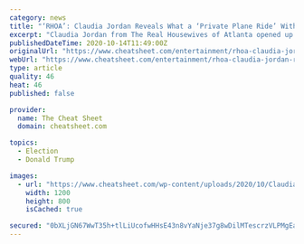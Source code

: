 ```yaml
---
category: news
title: "‘RHOA’: Claudia Jordan Reveals What a ‘Private Plane Ride’ With Donald Trump Really Means"
excerpt: "Claudia Jordan from The Real Housewives of Atlanta opened up about why she refused to get on a private plane with Donald Trump. Jordan, who knows Trump from her multiple appearances on Celebrity Apprentice,"
publishedDateTime: 2020-10-14T11:49:00Z
originalUrl: "https://www.cheatsheet.com/entertainment/rhoa-claudia-jordan-reveals-what-a-private-plane-ride-with-donald-trump-really-means.html/"
webUrl: "https://www.cheatsheet.com/entertainment/rhoa-claudia-jordan-reveals-what-a-private-plane-ride-with-donald-trump-really-means.html/"
type: article
quality: 46
heat: 46
published: false

provider:
  name: The Cheat Sheet
  domain: cheatsheet.com

topics:
  - Election
  - Donald Trump

images:
  - url: "https://www.cheatsheet.com/wp-content/uploads/2020/10/Claudia-Jordan.jpg"
    width: 1200
    height: 800
    isCached: true

secured: "0bXLjGN67WwT35h+tlLiUcofwHHsE43n8vYaNje37g8wDilMTescrzVLPMgEa6+G8uvCbComRYIkrot8UQcWcTPBgv7RIE7VWQfOmqMlSLwUle1d87Jq2NNWoM67n3iypj96dN7b0fF6ktnENgbhYQI1mezWDl71CTqm0NZKn92ZDx1IRo+qA4xz3r5i/0pAyChYfzc3ZSkFYtr2JDhMzLtVqAW0zd2pDunJaXpqaejiDnzRvw0La1cEhgqJvdOtBe3BXaXne6oeOEfqkxwQHmBCLLQ5/Gc+EjUkbx1GFU9Eusg67s/QdjKh5+6ZnyTOooqJyRphnjzSgvC4XDoRSMcXmVEf8NvuxwPuhyi/fXg=;VX3WsEGwa2SFKmi22xKmkg=="
---
```


